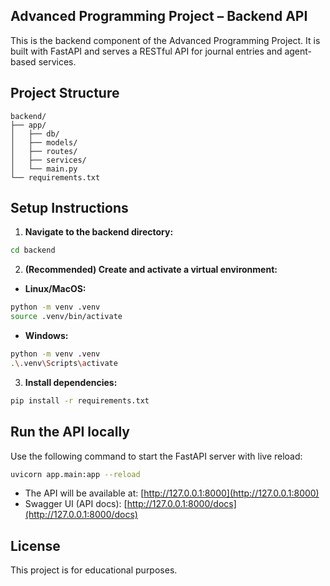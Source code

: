 ## Advanced Programming Project – Backend API

This is the backend component of the Advanced Programming Project. It is built with FastAPI and serves a RESTful API for journal entries and agent-based services.

## Project Structure

```
backend/
├── app/
│   ├── db/
│   ├── models/
│   ├── routes/
│   ├── services/
│   └── main.py
└── requirements.txt
```

## Setup Instructions

1. **Navigate to the backend directory:**

```bash
cd backend
```

2. **(Recommended) Create and activate a virtual environment:**

- **Linux/MacOS:**
```bash
python -m venv .venv
source .venv/bin/activate
```
- **Windows:**
```bash
python -m venv .venv
.\.venv\Scripts\activate
```

3. **Install dependencies:**

```bash
pip install -r requirements.txt
```

## Run the API locally

Use the following command to start the FastAPI server with live reload:

```bash
uvicorn app.main:app --reload
```

- The API will be available at: [http://127.0.0.1:8000](http://127.0.0.1:8000)
- Swagger UI (API docs): [http://127.0.0.1:8000/docs](http://127.0.0.1:8000/docs)

## License

This project is for educational purposes.
```
